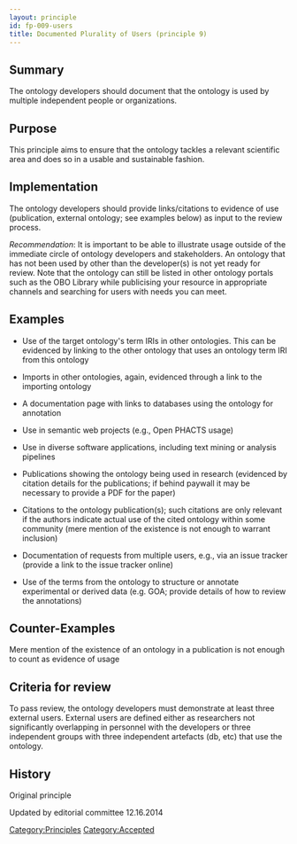 ```yaml
---
layout: principle
id: fp-009-users
title: Documented Plurality of Users (principle 9)
---
```


Summary
-------

The ontology developers should document that the ontology is used by
multiple independent people or organizations.

Purpose
-------

This principle aims to ensure that the ontology tackles a relevant
scientific area and does so in a usable and sustainable fashion.

Implementation
--------------

The ontology developers should provide links/citations to evidence of
use (publication, external ontology; see examples below) as input to the
review process.

*Recommendation*: It is important to be able to illustrate usage outside
of the immediate circle of ontology developers and stakeholders. An
ontology that has not been used by other than the developer(s) is not
yet ready for review. Note that the ontology can still be listed in
other ontology portals such as the OBO Library while publicising your
resource in appropriate channels and searching for users with needs you
can meet.

Examples
--------

-   Use of the target ontology's term IRIs in other ontologies. This can
    be evidenced by linking to the other ontology that uses an ontology
    term IRI from this ontology

-   Imports in other ontologies, again, evidenced through a link to the
    importing ontology

-   A documentation page with links to databases using the ontology for
    annotation

-   Use in semantic web projects (e.g., Open PHACTS usage)

-   Use in diverse software applications, including text mining or
    analysis pipelines

-   Publications showing the ontology being used in research (evidenced
    by citation details for the publications; if behind paywall it may
    be necessary to provide a PDF for the paper)

-   Citations to the ontology publication(s); such citations are only
    relevant if the authors indicate actual use of the cited ontology
    within some community (mere mention of the existence is not enough
    to warrant inclusion)

-   Documentation of requests from multiple users, e.g., via an issue
    tracker (provide a link to the issue tracker online)

-   Use of the terms from the ontology to structure or annotate
    experimental or derived data (e.g. GOA; provide details of how to
    review the annotations)

Counter-Examples
----------------

Mere mention of the existence of an ontology in a publication is not
enough to count as evidence of usage

Criteria for review
-------------------

To pass review, the ontology developers must demonstrate at least three
external users. External users are defined either as researchers not
significantly overlapping in personnel with the developers or three
independent groups with three independent artefacts (db, etc) that use
the ontology.

History
-------

Original principle

Updated by editorial committee 12.16.2014

<Category:Principles> <Category:Accepted>
